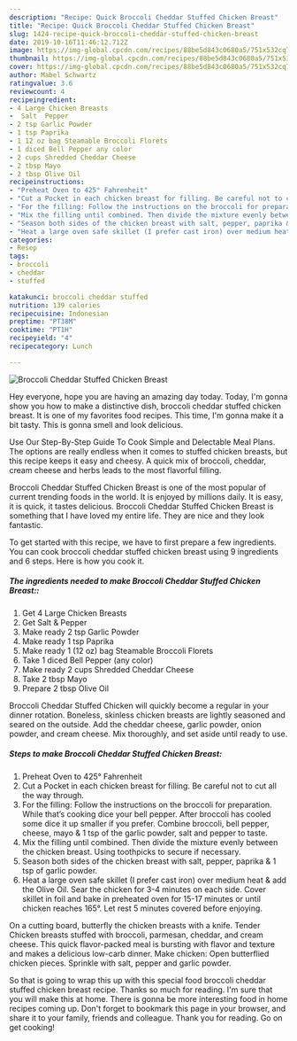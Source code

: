 ```yaml
---
description: "Recipe: Quick Broccoli Cheddar Stuffed Chicken Breast"
title: "Recipe: Quick Broccoli Cheddar Stuffed Chicken Breast"
slug: 1424-recipe-quick-broccoli-cheddar-stuffed-chicken-breast
date: 2019-10-16T11:46:12.712Z
image: https://img-global.cpcdn.com/recipes/88be5d843c0680a5/751x532cq70/broccoli-cheddar-stuffed-chicken-breast-recipe-main-photo.jpg
thumbnail: https://img-global.cpcdn.com/recipes/88be5d843c0680a5/751x532cq70/broccoli-cheddar-stuffed-chicken-breast-recipe-main-photo.jpg
cover: https://img-global.cpcdn.com/recipes/88be5d843c0680a5/751x532cq70/broccoli-cheddar-stuffed-chicken-breast-recipe-main-photo.jpg
author: Mabel Schwartz
ratingvalue: 3.6
reviewcount: 4
recipeingredient:
- 4 Large Chicken Breasts
-  Salt  Pepper
- 2 tsp Garlic Powder
- 1 tsp Paprika
- 1 12 oz bag Steamable Broccoli Florets
- 1 diced Bell Pepper any color
- 2 cups Shredded Cheddar Cheese
- 2 tbsp Mayo
- 2 tbsp Olive Oil
recipeinstructions:
- "Preheat Oven to 425° Fahrenheit"
- "Cut a Pocket in each chicken breast for filling. Be careful not to cut all the way through."
- "For the filling: Follow the instructions on the broccoli for preparation. While that’s cooking dice your bell pepper. After broccoli has cooled some dice it up smaller if you prefer. Combine broccoli, bell pepper, cheese, mayo &amp; 1 tsp of the garlic powder, salt and pepper to taste."
- "Mix the filling until combined. Then divide the mixture evenly between the chicken breast. Using toothpicks to secure if necessary."
- "Season both sides of the chicken breast with salt, pepper, paprika &amp; 1 tsp of garlic powder."
- "Heat a large oven safe skillet (I prefer cast iron) over medium heat &amp; add the Olive Oil. Sear the chicken for 3-4 minutes on each side. Cover skillet in foil and bake in preheated oven for 15-17 minutes or until chicken reaches 165°. Let rest 5 minutes covered before enjoying."
categories:
- Resep
tags:
- broccoli
- cheddar
- stuffed

katakunci: broccoli cheddar stuffed
nutrition: 139 calories
recipecuisine: Indonesian
preptime: "PT38M"
cooktime: "PT1H"
recipeyield: "4"
recipecategory: Lunch

---
```



![Broccoli Cheddar Stuffed Chicken Breast](https://img-global.cpcdn.com/recipes/88be5d843c0680a5/751x532cq70/broccoli-cheddar-stuffed-chicken-breast-recipe-main-photo.jpg)

Hey everyone, hope you are having an amazing day today. Today, I'm gonna show you how to make a distinctive dish, broccoli cheddar stuffed chicken breast. It is one of my favorites food recipes. This time, I'm gonna make it a bit tasty. This is gonna smell and look delicious.

Use Our Step-By-Step Guide To Cook Simple and Delectable Meal Plans. The options are really endless when it comes to stuffed chicken breasts, but this recipe keeps it easy and cheesy. A quick mix of broccoli, cheddar, cream cheese and herbs leads to the most flavorful filling.

Broccoli Cheddar Stuffed Chicken Breast is one of the most popular of current trending foods in the world. It is enjoyed by millions daily. It is easy, it is quick, it tastes delicious. Broccoli Cheddar Stuffed Chicken Breast is something that I have loved my entire life. They are nice and they look fantastic.


To get started with this recipe, we have to first prepare a few ingredients. You can cook broccoli cheddar stuffed chicken breast using 9 ingredients and 6 steps. Here is how you cook it.

##### The ingredients needed to make Broccoli Cheddar Stuffed Chicken Breast::

1. Get 4 Large Chicken Breasts
1. Get  Salt &amp; Pepper
1. Make ready 2 tsp Garlic Powder
1. Make ready 1 tsp Paprika
1. Make ready 1 (12 oz) bag Steamable Broccoli Florets
1. Take 1 diced Bell Pepper (any color)
1. Make ready 2 cups Shredded Cheddar Cheese
1. Take 2 tbsp Mayo
1. Prepare 2 tbsp Olive Oil


Broccoli Cheddar Stuffed Chicken will quickly become a regular in your dinner rotation. Boneless, skinless chicken breasts are lightly seasoned and seared on the outside. Add the cheddar cheese, garlic powder, onion powder, and cream cheese. Mix thoroughly, and set aside until ready to use. 

##### Steps to make Broccoli Cheddar Stuffed Chicken Breast:

1. Preheat Oven to 425° Fahrenheit
1. Cut a Pocket in each chicken breast for filling. Be careful not to cut all the way through.
1. For the filling: Follow the instructions on the broccoli for preparation. While that’s cooking dice your bell pepper. After broccoli has cooled some dice it up smaller if you prefer. Combine broccoli, bell pepper, cheese, mayo &amp; 1 tsp of the garlic powder, salt and pepper to taste.
1. Mix the filling until combined. Then divide the mixture evenly between the chicken breast. Using toothpicks to secure if necessary.
1. Season both sides of the chicken breast with salt, pepper, paprika &amp; 1 tsp of garlic powder.
1. Heat a large oven safe skillet (I prefer cast iron) over medium heat &amp; add the Olive Oil. Sear the chicken for 3-4 minutes on each side. Cover skillet in foil and bake in preheated oven for 15-17 minutes or until chicken reaches 165°. Let rest 5 minutes covered before enjoying.


On a cutting board, butterfly the chicken breasts with a knife. Tender Chicken breasts stuffed with broccoli, parmesan, cheddar, and cream cheese. This quick flavor-packed meal is bursting with flavor and texture and makes a delicious low-carb dinner. Make chicken: Open butterflied chicken pieces. Sprinkle with salt, pepper and garlic powder. 

So that is going to wrap this up with this special food broccoli cheddar stuffed chicken breast recipe. Thanks so much for reading. I'm sure that you will make this at home. There is gonna be more interesting food in home recipes coming up. Don't forget to bookmark this page in your browser, and share it to your family, friends and colleague. Thank you for reading. Go on get cooking!
